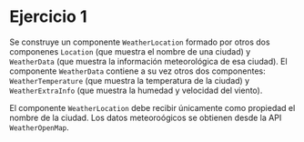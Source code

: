 # Ejercicio 1

Se construye un componente `WeatherLocation` formado por otros dos componenes `Location` (que muestra el nombre de una ciudad) y `WeatherData` (que muestra la información meteorológica de esa ciudad). El componente `WeatherData` contiene a su vez otros dos componentes: `WeatherTemperature` (que muestra la temperatura de la ciudad) y `WeatherExtraInfo` (que muestra la humedad y velocidad del viento). 

El componente `WeatherLocation` debe recibir únicamente como propiedad el nombre de la ciudad. Los datos meteoroógicos se obtienen desde la API `WeatherOpenMap`.